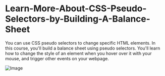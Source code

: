 # Learn-More-About-CSS-Pseudo-Selectors-by-Building-A-Balance-Sheet
You can use CSS pseudo selectors to change specific HTML elements.  In this course, you'll build a balance sheet using pseudo selectors. You'll learn how to change the style of an element when you hover over it with your mouse, and trigger other events on your webpage.

![Image](https://github.com/user-attachments/assets/0425da5a-4d80-47c3-9b36-8d24de8d9b5a)
